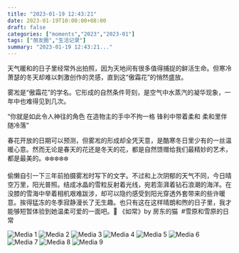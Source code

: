 ```yaml
---
title: "2023-01-19 12:43:21"
date: 2023-01-19T10:00:00+08:00
draft: false
categories: ["moments","2023","2023-01"]
tags: ["朋友圈","生活记录"]
summary: "2023-01-19 12:43:21..."
---
```


天气暖和的日子里经常外出拍照，因为天地间有很多值得捕捉的鲜活生命。但寒冷萧瑟的冬天却难以刺激创作的灵感，直到这“傲霜花”的悄然盛放。

雾凇是“傲霜花”的学名。它形成的自然条件苛刻，是空气中水蒸汽的凝华现象，一年中也难得见到几次。

“你就是如此令人神往的角色
在造物主的手中不拘一格
锋利中带着柔和
柔和里伴随冷落”

春花开放的日期可以预测，但雾凇的形成却全凭天意，是酷寒冬日里少有的一丝温暖心意。然而无论是春天的花还是冬天的花，都是自然馈赠给我们最精妙的艺术，都是最美的。
​
❄️❄️❄️❄️❄️

​偷懒自引一下三年前拍摄雾凇时写下的文字。不过和上次阴郁的天气不同，今日晴空万里，阳光普照。结成冰晶的雪粒反射着光线，宛若澎湃着钻石浪潮的海洋。在没膝的雪海中举着相机艰难跋涉，却可以隐约感受到阳光穿透外套带来的些许暖意。挨得猛冻的冬季寂静漫长了无生趣。也只有这在这样晴朗和煦的日子里，我才能够短暂体验到她温柔可爱的一面吧。
​
​🎵 《如常》by 房东的猫
​
​#雪原和雪原的日常

![Media 1](/Moments/photos/2023-01-19/202301191243210.jpg)
![Media 2](/Moments/photos/2023-01-19/202301191243211.jpg)
![Media 3](/Moments/photos/2023-01-19/202301191243212.jpg)
![Media 4](/Moments/photos/2023-01-19/202301191243213.jpg)
![Media 5](/Moments/photos/2023-01-19/202301191243214.jpg)
![Media 6](/Moments/photos/2023-01-19/202301191243215.jpg)
![Media 7](/Moments/photos/2023-01-19/202301191243216.jpg)
![Media 8](/Moments/photos/2023-01-19/202301191243217.jpg)
![Media 9](/Moments/photos/2023-01-19/202301191243218.jpg)

